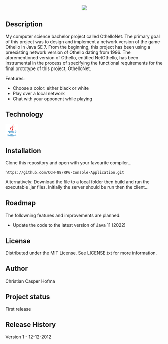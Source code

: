 <p align="center"> <img src= "https://user-images.githubusercontent.com/86660568/199766363-ef892adb-9ce5-4caa-98f6-f25a7bc8a6f5.png" /> </p>

## Description
My computer science bachelor project called OthelloNet. The primary goal of this project was to design and implement a network version of the game Othello in Java SE 7. From the beginning, this project has been using a preexisting network version of Othello dating from 1996. The aforementioned version of Othello, entitled NetOthello, has been instrumental in the process of specifying the functional requirements for the final prototype of this project, OthelloNet.

Features:

- Choose a color: either black or white
- Play over a local network
- Chat with your opponent while playing

## Technology
<p align="left"> <a href="https://www.java.com" target="_blank" rel="noreferrer"> <img src="https://raw.githubusercontent.com/devicons/devicon/master/icons/java/java-original.svg" alt="java" width="40" height="40"/> </a> </p>
  
## Installation 

Clone this repository and open with your favourite compiler...

```
https://github.com/CCH-88/RPG-Console-Application.git
```

Alternatively: Download the file to a local folder then build and run the executable .jar files. Initially the server should be run then the client...

## Roadmap
The followning features and improvements are planned:

- Update the code to the latest version of Java 11 (2022)

## License
Distributed under the MIT License. See LICENSE.txt for more information.

## Author
Christian Casper Hofma

## Project status
First release

## Release History
Version 1 - 12-12-2012
